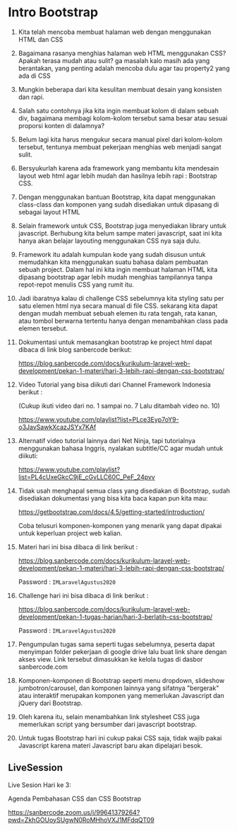 # Intro Bootstrap

1. Kita telah mencoba membuat halaman web dengan menggunakan HTML dan CSS

2. Bagaimana rasanya menghias halaman web HTML menggunakan CSS? Apakah terasa mudah atau sulit? ga masalah kalo masih ada yang berantakan, yang penting adalah mencoba dulu agar tau property2 yang ada di CSS

3. Mungkin beberapa dari kita kesulitan membuat desain yang konsisten dan rapi.

4. Salah satu contohnya jika kita ingin membuat kolom di dalam sebuah div, bagaimana membagi kolom-kolom tersebut sama besar atau sesuai proporsi konten di dalamnya?

5. Belum lagi kita harus mengukur secara manual pixel dari kolom-kolom tersebut, tentunya membuat pekerjaan menghias web menjadi sangat sulit.

6. Bersyukurlah karena ada framework yang membantu kita mendesain layout web html agar lebih mudah dan hasilnya lebih rapi : Bootstrap CSS.

7. Dengan menggunakan bantuan Bootstrap, kita dapat menggunakan class-class dan komponen yang sudah disediakan untuk dipasang di sebagai layout HTML

8. Selain framework untuk CSS, Bootstrap juga menyediakan library untuk javascript. Berhubung kita belum sampe materi javascript, saat ini kita hanya akan belajar layouting menggunakan CSS nya saja dulu.

9. Framework itu adalah kumpulan kode yang sudah disusun untuk memudahkan kita menggunakan suatu bahasa dalam pembuatan sebuah project. Dalam hal ini kita ingin membuat halaman HTML kita dipasang bootstrap agar lebih mudah menghias tampilannya tanpa repot-repot menulis CSS yang rumit itu.

10. Jadi ibaratnya kalau di challenge CSS sebelumnya kita styling satu per satu elemen html nya secara manual di file CSS. sekarang kita dapat dengan mudah membuat sebuah elemen itu rata tengah, rata kanan, atau tombol berwarna tertentu hanya dengan menambahkan class pada elemen tersebut.

11. Dokumentasi untuk memasangkan bootstrap  ke project html dapat dibaca di link blog sanbercode berikut:

    https://blog.sanbercode.com/docs/kurikulum-laravel-web-development/pekan-1-materi/hari-3-lebih-rapi-dengan-css-bootstrap/

12. Video Tutorial yang bisa diikuti dari Channel Framework Indonesia berikut :

    (Cukup ikuti video dari no. 1 sampai no. 7 Lalu ditambah video no. 10)

    https://www.youtube.com/playlist?list=PLce3Eyp7oY9-o3JavSawkXcazJSYx7KAf

13. Alternatif video tutorial lainnya dari Net Ninja, tapi tutorialnya menggunakan bahasa Inggris, nyalakan subtitle/CC agar mudah untuk diikuti:

    https://www.youtube.com/playlist?list=PL4cUxeGkcC9jE_cGvLLC60C_PeF_24pvv

14. Tidak usah menghapal semua class yang disediakan di Bootstrap, sudah disediakan dokumentasi yang bisa kita baca kapan pun kita mau:

    https://getbootstrap.com/docs/4.5/getting-started/introduction/ 

    Coba telusuri komponen-komponen yang menarik yang dapat dipakai untuk keperluan project web kalian.

15. Materi hari ini bisa dibaca di link berikut :

    https://blog.sanbercode.com/docs/kurikulum-laravel-web-development/pekan-1-materi/hari-3-lebih-rapi-dengan-css-bootstrap/

    Password : `IMLaravelAgustus2020`

16. Challenge hari ini bisa dibaca di link berikut :

    https://blog.sanbercode.com/docs/kurikulum-laravel-web-development/pekan-1-tugas-harian/hari-3-berlatih-css-bootstrap/

    Password : `IMLaravelAgustus2020`

17. Pengumpulan tugas sama seperti tugas sebelumnya, peserta dapat menyimpan folder pekerjaan di google drive lalu buat link share dengan akses view. Link tersebut dimasukkan ke kelola tugas di dasbor sanbercode.com

18. Komponen-komponen di Bootstrap seperti menu dropdown, slideshow jumbotron/carousel, dan komponen lainnya yang sifatnya "bergerak" atau interaktif merupakan komponen yang memerlukan Javascript dan jQuery dari Bootstrap. 

19. Oleh karena itu, selain menambahkan link stylesheet CSS juga memerlukan script yang bersumber dari javascript bootstrap.

20. Untuk tugas Bootstrap hari ini cukup pakai CSS saja, tidak wajib pakai Javascript karena materi Javascript baru akan  dipelajari besok.


## LiveSession
Live Sesion Hari ke 3: 

Agenda Pembahasan CSS dan CSS Bootstrap

https://sanbercode.zoom.us/j/99641379264?pwd=ZkhGOUoySUgwN0RoMHhoVXJ1MFdqQT09